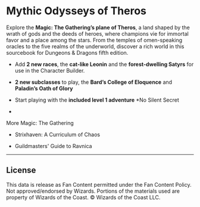# Mythic Odysseys of Theros

Explore the **Magic: The Gathering’s plane of Theros**, a land shaped by the wrath of gods and the deeds of heroes, where champions vie for immortal favor and a place among the stars. From the temples of omen-speaking oracles to the five realms of the underworld, discover a rich world in this sourcebook for Dungeons & Dragons fifth edition.

- Add **2 new races**, the **cat-like Leonin** and the **forest-dwelling Satyrs** for use in the Character Builder.
- **2 new subclasses** to play, the **Bard’s College of Eloquence** and **Paladin’s Oath of Glory**

- Start playing with the **included level 1 adventure** *No Silent Secret

*

More Magic: The Gathering

- Strixhaven: A Curriculum of Chaos

- Guildmasters' Guide to Ravnica

---

## License

This data is release as Fan Content permitted under the Fan Content Policy. Not approved/endorsed by Wizards. Portions of the materials used are property of Wizards of the Coast. © Wizards of the Coast LLC.
